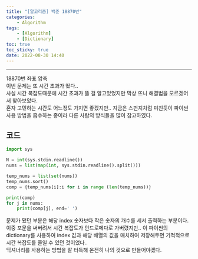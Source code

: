 ```yaml
---
title: "[알고리즘] 백준 18870번"
categories:
    - Algorithm
tags:
    - [Algorithm]
    - [Dictionary]
toc: true
toc_sticky: true
date: 2022-08-30 14:40
---
```

--------------------------

18870번 좌표 압축  
이번 문제는 또 시간 초과가 떴다..  
사실 시간 복잡도때문에 시간 초과가 뜰 걸 알고있었지만 막상 뜨니 해결법을 모르겠어서 찾아보았다.  
혼자 고민하는 시간도 어느정도 가지면 좋겠지만.. 지금은 스펀지처럼 미친듯이 파이썬 사용 방법을 흡수하는 중이라 다른 사람의 방식들을 많이 참고하였다.  
## 코드
```python
import sys

N = int(sys.stdin.readline())
nums = list(map(int, sys.stdin.readline().split()))

temp_nums = list(set(nums))
temp_nums.sort()
comp = {temp_nums[i]:i for i in range (len(temp_nums))}

print(comp)
for j in nums:
    print(comp[j], end=' ')
```
문제가 됐던 부분은 해당 index 숫자보다 작은 숫자의 개수를 세서 출력하는 부분이다.  
이중 포문을 써버려서 시간 복잡도가 안드로메다로 가버렸지만.. 이 파이썬의 dictionary를 사용하여 index 값과 해당 배열의 값을 매치하여 저장해두면 기적적으로 시간 복잡도를 줄일 수 있던 것이었다..  
딕셔너리를 사용하는 방법을 잘 터득해 온전히 나의 것으로 만들어야겠다.